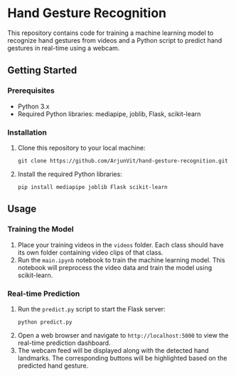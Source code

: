 # Hand Gesture Recognition

This repository contains code for training a machine learning model to recognize hand gestures from videos and a Python script to predict hand gestures in real-time using a webcam.

## Getting Started

### Prerequisites

- Python 3.x
- Required Python libraries: mediapipe, joblib, Flask, scikit-learn

### Installation

1. Clone this repository to your local machine:
   ```
   git clone https://github.com/ArjunVit/hand-gesture-recognition.git
   ```
2. Install the required Python libraries:
   ```
   pip install mediapipe joblib Flask scikit-learn
   ```

## Usage

### Training the Model

1. Place your training videos in the `videos` folder. Each class should have its own folder containing video clips of that class.
2. Run the `main.ipynb` notebook to train the machine learning model. This notebook will preprocess the video data and train the model using scikit-learn.

### Real-time Prediction

1. Run the `predict.py` script to start the Flask server:
   ```
   python predict.py
   ```
2. Open a web browser and navigate to `http://localhost:5000` to view the real-time prediction dashboard.
3. The webcam feed will be displayed along with the detected hand landmarks. The corresponding buttons will be highlighted based on the predicted hand gesture.
